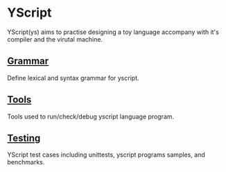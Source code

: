 
# YScript
YScript(ys) aims to practise designing a toy language accompany with it's compiler and the virutal machine.

## [Grammar](./docs/grammar.md)
Define lexical and syntax grammar for yscript.

## [Tools](./tools/README.md)
Tools used to run/check/debug yscript language program.

## [Testing](./testing/README.md)
YScript test cases including unittests, yscript programs samples, and benchmarks.